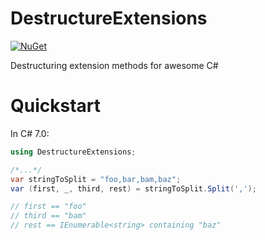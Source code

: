 # DestructureExtensions

[![NuGet](https://img.shields.io/nuget/v/DestructureExtensions.svg)](https://www.nuget.org/packages/DestructureExtensions/)

Destructuring extension methods for awesome C#

# Quickstart

In C# 7.0:

```csharp
using DestructureExtensions;

/*...*/
var stringToSplit = "foo,bar,bam,baz";
var (first, _, third, rest) = stringToSplit.Split(',');

// first == "foo"
// third == "bam"
// rest == IEnumerable<string> containing "baz"
```
